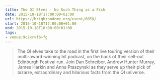 ```yaml
---
title: The QI Elves - No Such Thing as a Fish
date: 2015-10-18T17:00:00+01:00
url: https://brightondome.org/event/8058/
start: 2015-10-18T17:00:00+01:00
end: 2015-10-18T18:00:00+01:00
tags:
- venue:9c2xrvf6+fg
---
```

> The QI elves take to the road in the first live touring version of their multi-award-winning hit podcast, on the back of their sell-out Edinburgh Festival run. Join Dan Schreiber, Andrew Hunter Murray, James Harkin and Anna Ptaszynski as they serve up their pick of bizarre, extraordinary and hilarious facts from the QI universe.
